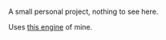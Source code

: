 A small personal project, nothing to see here.

Uses [this engine](https://github.com/HolyBlackCat/imp-re) of mine.
